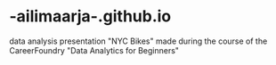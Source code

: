 # -ailimaarja-.github.io
data analysis presentation "NYC Bikes" made during the course of the CareerFoundry "Data Analytics for Beginners"
